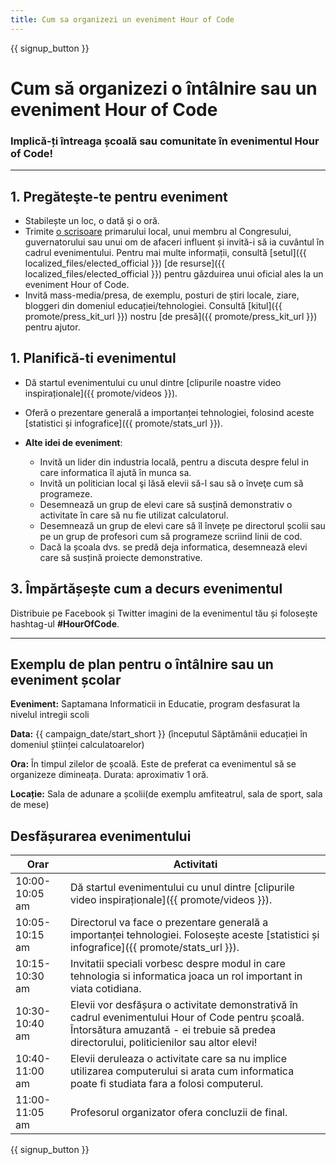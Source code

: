 ```yaml
---
title: Cum sa organizezi un eveniment Hour of Code
---
```


{{ signup_button }}

# Cum să organizezi o întâlnire sau un eveniment Hour of Code

### Implică-ți întreaga școală sau comunitate în evenimentul Hour of Code!

* * *

## 1. Pregăteşte-te pentru eveniment

- Stabilește un loc, o dată şi o oră.
- Trimite [o scrisoare](https://hourofcode.com/promote/resources#sample-emails) primarului local, unui membru al Congresului, guvernatorului sau unui om de afaceri influent și invită-i să ia cuvântul în cadrul evenimentului. Pentru mai multe informații, consultă [setul]({{ localized_files/elected_official }}) [de resurse]({{ localized_files/elected_official }}) pentru găzduirea unui oficial ales la un eveniment Hour of Code.
- Invită mass-media/presa, de exemplu, posturi de știri locale, ziare, bloggeri din domeniul educației/tehnologiei. Consultă [kitul]({{ promote/press_kit_url }}) nostru [de presă]({{ promote/press_kit_url }}) pentru ajutor.

## 1. Planifică-ti evenimentul

- Dă startul evenimentului cu unul dintre [clipurile noastre video inspiraționale]({{ promote/videos }}).
- Oferă o prezentare generală a importanței tehnologiei, folosind aceste [statistici și infografice]({{ promote/stats_url }}).   
      
    
- **Alte idei de eveniment**: 
    - Invită un lider din industria locală, pentru a discuta despre felul in care informatica îl ajută în munca sa.
    - Invită un politician local şi lăsă elevii să-l sau să o înveţe cum să programeze.
    - Desemnează un grup de elevi care să susțină demonstrativ o activitate în care să nu fie utilizat calculatorul.
    - Desemnează un grup de elevi care să îl învețe pe directorul școlii sau pe un grup de profesori cum să programeze scriind linii de cod.
    - Dacă la școala dvs. se predă deja informatica, desemnează elevi care să susțină proiecte demonstrative.

## 3. Împărtășește cum a decurs evenimentul

Distribuie pe Facebook și Twitter imagini de la evenimentul tău și folosește hashtag-ul **#HourOfCode**.

* * *

## Exemplu de plan pentru o întâlnire sau un eveniment școlar

**Eveniment:** Saptamana Informaticii in Educatie, program desfasurat la nivelul intregii scoli

**Data:** {{ campaign_date/start_short }} (începutul Săptămânii educației în domeniul științei calculatoarelor)

**Ora:** În timpul zilelor de școală. Este de preferat ca evenimentul să se organizeze dimineața. Durata: aproximativ 1 oră.

**Locație:** Sala de adunare a școlii(de exemplu amfiteatrul, sala de sport, sala de mese)

## Desfășurarea evenimentului

| Orar           | Activitati                                                                                                                                                                                    |
| -------------- | --------------------------------------------------------------------------------------------------------------------------------------------------------------------------------------------- |
| 10:00-10:05 am | Dă startul evenimentului cu unul dintre [clipurile video inspiraționale]({{ promote/videos }}).                                                                                               |
| 10:05-10:15 am | Directorul va face o prezentare generală a importanței tehnologiei. Folosește aceste [statistici și infografice]({{ promote/stats_url }}).                                                    |
| 10:15-10:30 am | Invitatii speciali vorbesc despre modul in care tehnologia si informatica joaca un rol important in viata cotidiana.                                                                          |
| 10:30-10:40 am | Elevii vor desfășura o activitate demonstrativă în cadrul evenimentului Hour of Code pentru școală. Întorsătura amuzantă - ei trebuie să predea directorului, politicienilor sau altor elevi! |
| 10:40-11:00 am | Elevii deruleaza o activitate care sa nu implice utilizarea computerului si arata cum informatica poate fi studiata fara a folosi computerul.                                                 |
| 11:00-11:05 am | Profesorul organizator ofera concluzii de final.                                                                                                                                              |

{{ signup_button }}